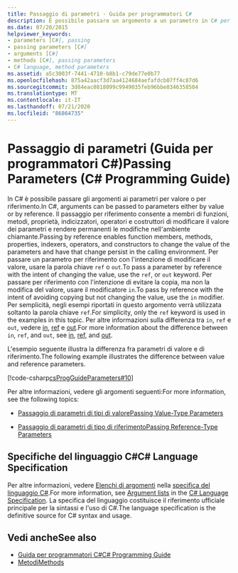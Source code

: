 ```yaml
---
title: Passaggio di parametri - Guida per programmatori C#
description: È possibile passare un argomento a un parametro in C# per valore o per riferimento. Le modifiche apportate a un argomento passato dal riferimento vengono mantenute. Usare ref o out per passare per riferimento.
ms.date: 07/20/2015
helpviewer_keywords:
- parameters [C#], passing
- passing parameters [C#]
- arguments [C#]
- methods [C#], passing parameters
- C# language, method parameters
ms.assetid: a5c3003f-7441-4710-b8b1-c79de77e0b77
ms.openlocfilehash: 875a42aacf3d7aa4124684aefafdcb07ff4c87d6
ms.sourcegitcommit: 3d84eac0818099c9949035feb96bbe0346358504
ms.translationtype: MT
ms.contentlocale: it-IT
ms.lasthandoff: 07/21/2020
ms.locfileid: "86864735"
---
```

# <a name="passing-parameters-c-programming-guide"></a><span data-ttu-id="125eb-105">Passaggio di parametri (Guida per programmatori C#)</span><span class="sxs-lookup"><span data-stu-id="125eb-105">Passing Parameters (C# Programming Guide)</span></span>
<span data-ttu-id="125eb-106">In C# è possibile passare gli argomenti ai parametri per valore o per riferimento.</span><span class="sxs-lookup"><span data-stu-id="125eb-106">In C#, arguments can be passed to parameters either by value or by reference.</span></span> <span data-ttu-id="125eb-107">Il passaggio per riferimento consente a membri di funzioni, metodi, proprietà, indicizzatori, operatori e costruttori di modificare il valore dei parametri e rendere permanenti le modifiche nell'ambiente chiamante.</span><span class="sxs-lookup"><span data-stu-id="125eb-107">Passing by reference enables function members, methods, properties, indexers, operators, and constructors to change the value of the parameters and have that change persist in the calling environment.</span></span> <span data-ttu-id="125eb-108">Per passare un parametro per riferimento con l'intenzione di modificare il valore, usare la parola chiave `ref` o `out`.</span><span class="sxs-lookup"><span data-stu-id="125eb-108">To pass a parameter by reference with the intent of changing the value, use the `ref`, or `out` keyword.</span></span> <span data-ttu-id="125eb-109">Per passare per riferimento con l'intenzione di evitare la copia, ma non la modifica del valore, usare il modificatore `in`.</span><span class="sxs-lookup"><span data-stu-id="125eb-109">To pass by reference with the intent of avoiding copying but not changing the value, use the `in` modifier.</span></span> <span data-ttu-id="125eb-110">Per semplicità, negli esempi riportati in questo argomento verrà utilizzata soltanto la parola chiave `ref`.</span><span class="sxs-lookup"><span data-stu-id="125eb-110">For simplicity, only the `ref` keyword is used in the examples in this topic.</span></span> <span data-ttu-id="125eb-111">Per altre informazioni sulla differenza tra `in`, `ref` e `out`, vedere [in](../../language-reference/keywords/in-parameter-modifier.md), [ref](../../language-reference/keywords/ref.md) e [out](../../language-reference/keywords/out-parameter-modifier.md).</span><span class="sxs-lookup"><span data-stu-id="125eb-111">For more information about the difference between `in`, `ref`, and `out`, see [in](../../language-reference/keywords/in-parameter-modifier.md), [ref](../../language-reference/keywords/ref.md), and [out](../../language-reference/keywords/out-parameter-modifier.md).</span></span>  
  
 <span data-ttu-id="125eb-112">L'esempio seguente illustra la differenza fra parametri di valore e di riferimento.</span><span class="sxs-lookup"><span data-stu-id="125eb-112">The following example illustrates the difference between value and reference parameters.</span></span>  
  
 [!code-csharp[csProgGuideParameters#10](~/samples/snippets/csharp/VS_Snippets_VBCSharp/csProgGuideParameters/CS/Parameters.cs#10)]  
  
 <span data-ttu-id="125eb-113">Per altre informazioni, vedere gli argomenti seguenti:</span><span class="sxs-lookup"><span data-stu-id="125eb-113">For more information, see the following topics:</span></span>  
  
- [<span data-ttu-id="125eb-114">Passaggio di parametri di tipi di valore</span><span class="sxs-lookup"><span data-stu-id="125eb-114">Passing Value-Type Parameters</span></span>](./passing-value-type-parameters.md)  
  
- [<span data-ttu-id="125eb-115">Passaggio di parametri di tipo di riferimento</span><span class="sxs-lookup"><span data-stu-id="125eb-115">Passing Reference-Type Parameters</span></span>](./passing-reference-type-parameters.md)  
  
## <a name="c-language-specification"></a><span data-ttu-id="125eb-116">Specifiche del linguaggio C#</span><span class="sxs-lookup"><span data-stu-id="125eb-116">C# Language Specification</span></span>  

<span data-ttu-id="125eb-117">Per altre informazioni, vedere [Elenchi di argomenti](~/_csharplang/spec/expressions.md#argument-lists) nella [specifica del linguaggio C#](/dotnet/csharp/language-reference/language-specification/introduction).</span><span class="sxs-lookup"><span data-stu-id="125eb-117">For more information, see [Argument lists](~/_csharplang/spec/expressions.md#argument-lists) in the [C# Language Specification](/dotnet/csharp/language-reference/language-specification/introduction).</span></span> <span data-ttu-id="125eb-118">La specifica del linguaggio costituisce il riferimento ufficiale principale per la sintassi e l'uso di C#.</span><span class="sxs-lookup"><span data-stu-id="125eb-118">The language specification is the definitive source for C# syntax and usage.</span></span>
  
## <a name="see-also"></a><span data-ttu-id="125eb-119">Vedi anche</span><span class="sxs-lookup"><span data-stu-id="125eb-119">See also</span></span>

- [<span data-ttu-id="125eb-120">Guida per programmatori C#</span><span class="sxs-lookup"><span data-stu-id="125eb-120">C# Programming Guide</span></span>](../index.md)
- [<span data-ttu-id="125eb-121">Metodi</span><span class="sxs-lookup"><span data-stu-id="125eb-121">Methods</span></span>](./methods.md)

